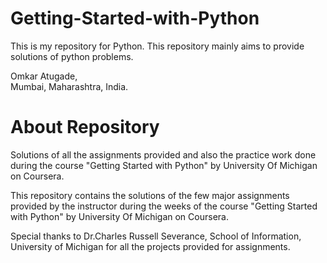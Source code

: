 # Getting-Started-with-Python

This is my repository for Python.
This repository mainly aims to provide solutions of python problems. 

Omkar Atugade,<br />
Mumbai, Maharashtra, India.<br />

# About Repository

Solutions of all the assignments provided and also the practice work done during the course "Getting Started with Python" by University Of Michigan on Coursera.

This repository contains the solutions of the few major assignments provided by the instructor during the  weeks of the course "Getting Started with Python" by University Of Michigan on Coursera.

Special thanks to Dr.Charles Russell Severance, School of Information, University of Michigan for all the projects provided for assignments.

